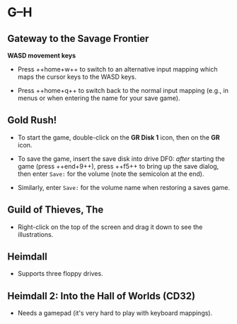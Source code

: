 # G–H

## Gateway to the Savage Frontier

**WASD movement keys**

- Press ++home+w++ to switch to an alternative input mapping which maps the
  cursor keys to the WASD keys.

- Press ++home+q++ to switch back to the normal input mapping (e.g., in menus
  or when entering the name for your save game).


## Gold Rush!

- To start the game, double-click on the **GR Disk 1** icon, then on the
  **GR** icon.

- To save the game, insert the save disk into drive
  DF0: _after_ starting the game (press ++end+9++), press ++f5++ to bring up
  the save dialog, then enter `Save:` for the volume (note the semicolon at
  the end).

- Similarly, enter `Save:` for the volume name when restoring a saves game.


## Guild of Thieves, The

- Right-click on the top of the screen and drag it down to see the
  illustrations.


## Heimdall

- Supports three floppy drives.


## Heimdall 2: Into the Hall of Worlds (CD32)

- Needs a gamepad (it's very hard to play with keyboard mappings).

